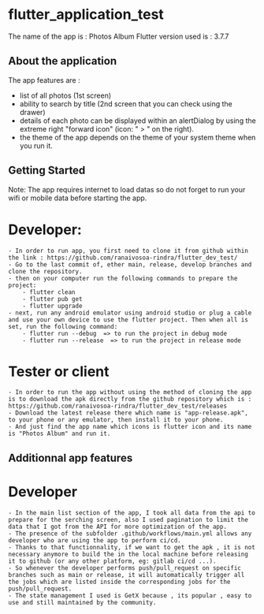 # flutter_application_test

The name of the app is : Photos Album
Flutter version used is : 3.7.7

## About the application

The app features are :

- list of all photos (1st screen)
- ability to search by title (2nd screen that you can check using the drawer)
- details of each photo can be displayed within an alertDialog by using the extreme right "forward icon" (icon: " > " on the right).
- the theme of the app depends on the theme of your system theme when you run it.

## Getting Started

Note: The app requires internet to load datas so do not forget to run your wifi or mobile data before starting the app.

# Developer:

    - In order to run app, you first need to clone it from github within the link : https://github.com/ranaivosoa-rindra/flutter_dev_test/
    - Go to the last commit of, ether main, release, develop branches and clone the repository.
    - then on your computer run the following commands to prepare the project:
        - flutter clean
        - flutter pub get
        - flutter upgrade
    - next, run any android emulator using android studio or plug a cable and use your own device to use the flutter project. Then when all is set, run the following command:
        - flutter run --debug  => to run the project in debug mode
        - flutter run --release  => to run the project in release mode

# Tester or client

    - In order to run the app without using the method of cloning the app is to download the apk directly from the github repository which is : https://github.com/ranaivosoa-rindra/flutter_dev_test/releases
    - Download the latest release there which name is "app-release.apk", to your phone or any emulator, then install it to your phone.
    - And just find the app name which icons is flutter icon and its name is "Photos Album" and run it.

## Additionnal app features

# Developer

    - In the main list section of the app, I took all data from the api to prepare for the serching screen, also I used pagination to limit the data that I got from the API for more optimization of the app.
    - The presence of the subfolder .github/workflows/main.yml allows any developer who are using the app to perform ci/cd.
    - Thanks to that functionnality, if we want to get the apk , it is not necessary anymore to build the in the local machine before releasing it to github (or any other platform, eg: gitlab ci/cd ...).
    - So whenever the developer performs push/pull_request on specific branches such as main or release, it will automatically trigger all the jobs which are listed inside the corresponding jobs for the push/pull_request.
    - The state management I used is GetX because , its popular , easy to use and still maintained by the community.
